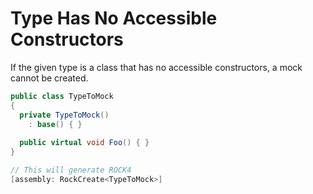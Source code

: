 # Type Has No Accessible Constructors
If the given type is a class that has no accessible constructors, a mock cannot be created.
```csharp
public class TypeToMock 
{ 
  private TypeToMock()
    : base() { }
		
  public virtual void Foo() { }
}

// This will generate ROCK4
[assembly: RockCreate<TypeToMock>]
```